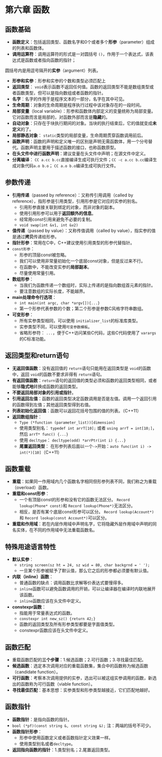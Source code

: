 # 第六章 函数

## 函数基础

- **函数定义**：包括返回类型、函数名字和0个或者多个**形参**（parameter）组成的列表和函数体。
- **调用运算符**：调用运算符的形式是一对圆括号 `()`，作用于一个表达式，该表达式是函数或者指向函数的指针；
  
圆括号内是用逗号隔开的**实参**（argument）列表。

- **形参和实参**：形参和实参的个数和类型必须匹配上
- **返回类型**： `void`表示函数不返回任何值。函数的返回类型不能是数组类型或者函数类型，但可以是指向数组或者函数的指针。
- **名字**：名字的作用于是程序文本的一部分，名字在其中可见。
- **生命周期**：对象的生命周期是程序执行过程中该对象存在的一段时间。
- **局部变量**（local variable）：形参和函数体内部定义的变量统称为局部变量。它对函数而言是局部的，对函数外部而言是**隐藏**的。
- **自动对象**：只存在于块执行期间的对象。当块的执行结束后，它的值就变成**未定义**的了。
- **局部静态对象**： `static`类型的局部变量，生命周期贯穿函数调用前后。
- **函数声明**：函数的声明和定义唯一的区别是声明无需函数体，用一个分号替代。函数声明主要用于描述函数的接口，也称函数原型。
- **在头文件中进行函数声明**：建议变量在头文件中声明；在源文件中定义。
- **分离编译**： `CC a.cc b.cc`直接编译生成可执行文件；`CC -c a.cc b.cc`编译生成对象代码`a.o b.o`； `CC a.o b.o`编译生成可执行文件。

## 参数传递

- **引用传递**（passed by reference）：又称传引用调用（called by reference），指形参是引用类型，引用形参是它对应的实参的别名。
    - 引用形参直接关联到绑定的对象，而非对象的副本。
    - 使用引用形参可以用于**返回额外的信息**。
    - 经常用const引用来避免不必要的复制。
    - `void swap(int &v1, int &v2)`
- **值传递**（passed by value）：又称传值调用（called by value），指实参的值是通过**拷贝**传递给形参。
- **指针形参**：常用在C中，C++建议使用引用类型的形参代替指针。
- `const形参`：
    - 形参的顶层const被忽略。
    - 我们可以使用非常量初始化一个底层const对象，但是反过来不行。
    - 在函数中，不能改变实参的**局部副本**。
    - 尽量使用常量引用。
- **数组形参**：
    - 当我们为函数传递一个数组时，实际上传递的是指向数组首元素的指针。
    - 要注意数组的实际长度，不能越界。
- **main处理命令行选项**：
    - `int main(int argc, char *argv[]){...}`
    - 第一个形参代表参数的个数；第二个形参是参数C风格字符串数组。
- **可变形参**：
    - 所有实参类型相同，可以使用 `initializer_list`的标准库类型。
    - 实参类型不同，可以使用`可变参数模板`。
    - 省略形参符： `...`，便于C++访问某些C代码，这些C代码使用了 `varargs`的C标准功能。

## 返回类型和return语句
- **无返回值函数**：没有返回值的 `return`语句只能用在返回类型是 `void`的函数中，返回 `void`的函数不要求非得有 `return`语句。
- **有返回值函数**：`return`语句的返回值的类型必须和函数的返回类型相同，或者能够**隐式地**转换成函数的返回类型。
- **不要返回局部对象的引用或指针**。
- **引用返回左值**：函数的返回类型决定函数调用是否是左值。调用一个返回引用的函数得到左值；其他返回类型得到右值。
- **列表初始化返回值**：函数可以返回花括号包围的值的列表。（C++11）
- **返回数组指针**： 
    - `Type (*function (parameter_list))[dimension]`
    - 使用类型别名： `typedef int arrT[10];` 或者 `using arrT = int[10;]`，然后 `arrT* func() {...}`
    - 使用 `decltype`： `decltype(odd) *arrPtr(int i) {...}`
    - **尾置返回类型**： 在形参列表后面以一个`->`开始：`auto func(int i) -> int(*)[10]`（C++11）

## 函数重载
- **重载**：如果同一作用域内几个函数名字相同但形参列表不同，我们称之为重载（overload）函数。
- **重载和const形参**：
    - 一个有顶层const的形参和没有它的函数无法区分。 `Record lookup(Phone* const)`和 `Record lookup(Phone*)`无法区分。
    - 相反，是否有某个底层const形参可以区分。 `Record lookup(Account*)`和 `Record lookup(const Account*)`可以区分。
- **重载和作用域**：若在内层作用域中声明名字，它将隐藏外层作用域中声明的同名实体，在不同的作用域中无法重载函数名。

## 特殊用途语言特性
- **默认实参**：
    - `string screen(sz ht = 24, sz wid = 80, char backgrnd = ' ');`
    - 一旦某个形参被赋予了默认值，那么它之后的形参都必须要有默认值。
- **内联（inline）函数**：
  - 普通函数的缺点：调用函数比求解等价表达式要慢得多。
  - `inline`函数可以避免函数调用的开销，可以让编译器在编译时内联地展开该函数。
  - `inline`函数应该在头文件中定义。
- **constexpr函数**：
    - 指能用于常量表达式的函数。
    - `constexpr int new_sz() {return 42;}`
    - 函数的返回类型及所有形参类型都要是字面值类型。
    - constexpr函数应该在头文件中定义。

## 函数匹配
- 重载函数匹配的**三个步骤**：1.候选函数；2.可行函数；3.寻找最佳匹配。
- **候选函数**：选定本次调用对应的重载函数集，集合中的函数称为候选函数（candidate function）。
- **可行函数**：考察本次调用提供的实参，选出可以被这组实参调用的函数，新选出的函数称为可行函数（viable function）。
- **寻找最佳匹配**：基本思想：实参类型和形参类型越接近，它们匹配地越好。

## 函数指针
- **函数指针**：是指向函数的指针。
-  `bool (*pf)(const string &, const string &);` 注：两端的括号不可少。
- **函数指针形参**：
    - 形参中使用函数定义或者函数指针定义效果一样。
    - 使用类型别名或者`decltype`。
- **返回指向函数的指针**：1.类型别名；2.尾置返回类型。

